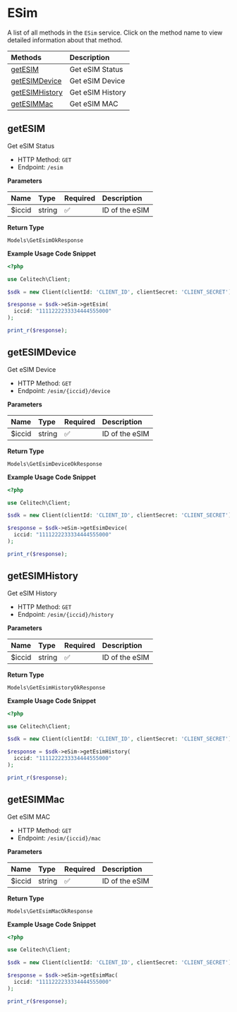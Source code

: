 # ESim

A list of all methods in the `ESim` service. Click on the method name to view detailed information about that method.

| Methods | Description |
| :------ | :---------- |
|[getESIM](#getesim)| Get eSIM Status |
|[getESIMDevice](#getesimdevice)| Get eSIM Device |
|[getESIMHistory](#getesimhistory)| Get eSIM History |
|[getESIMMac](#getesimmac)| Get eSIM MAC |

## getESIM

Get eSIM Status


- HTTP Method: `GET`
- Endpoint: `/esim`

**Parameters**

| Name    | Type| Required | Description |
| :-------- | :----------| :----------| :----------|
| $iccid | string | ✅ | ID of the eSIM |

**Return Type**

`Models\GetEsimOkResponse`

**Example Usage Code Snippet**
```php
<?php

use Celitech\Client;

$sdk = new Client(clientId: 'CLIENT_ID', clientSecret: 'CLIENT_SECRET');

$response = $sdk->eSim->getEsim(
  iccid: "1111222233334444555000"
);

print_r($response);
```

## getESIMDevice

Get eSIM Device


- HTTP Method: `GET`
- Endpoint: `/esim/{iccid}/device`

**Parameters**

| Name    | Type| Required | Description |
| :-------- | :----------| :----------| :----------|
| $iccid | string | ✅ | ID of the eSIM |

**Return Type**

`Models\GetEsimDeviceOkResponse`

**Example Usage Code Snippet**
```php
<?php

use Celitech\Client;

$sdk = new Client(clientId: 'CLIENT_ID', clientSecret: 'CLIENT_SECRET');

$response = $sdk->eSim->getEsimDevice(
  iccid: "1111222233334444555000"
);

print_r($response);
```

## getESIMHistory

Get eSIM History


- HTTP Method: `GET`
- Endpoint: `/esim/{iccid}/history`

**Parameters**

| Name    | Type| Required | Description |
| :-------- | :----------| :----------| :----------|
| $iccid | string | ✅ | ID of the eSIM |

**Return Type**

`Models\GetEsimHistoryOkResponse`

**Example Usage Code Snippet**
```php
<?php

use Celitech\Client;

$sdk = new Client(clientId: 'CLIENT_ID', clientSecret: 'CLIENT_SECRET');

$response = $sdk->eSim->getEsimHistory(
  iccid: "1111222233334444555000"
);

print_r($response);
```

## getESIMMac

Get eSIM MAC


- HTTP Method: `GET`
- Endpoint: `/esim/{iccid}/mac`

**Parameters**

| Name    | Type| Required | Description |
| :-------- | :----------| :----------| :----------|
| $iccid | string | ✅ | ID of the eSIM |

**Return Type**

`Models\GetEsimMacOkResponse`

**Example Usage Code Snippet**
```php
<?php

use Celitech\Client;

$sdk = new Client(clientId: 'CLIENT_ID', clientSecret: 'CLIENT_SECRET');

$response = $sdk->eSim->getEsimMac(
  iccid: "1111222233334444555000"
);

print_r($response);
```



